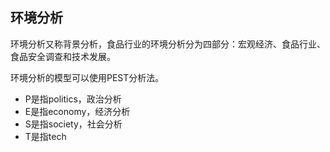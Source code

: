 

## 环境分析

环境分析又称背景分析，食品行业的环境分析分为四部分：宏观经济、食品行业、食品安全调查和技术发展。

环境分析的模型可以使用PEST分析法。

* P是指politics，政治分析
* E是指economy，经济分析
* S是指society，社会分析
* T是指tech
<!--stackedit_data:
eyJoaXN0b3J5IjpbLTgzMjMwNjQ3NCwxMzI1OTE4MDA0XX0=
-->